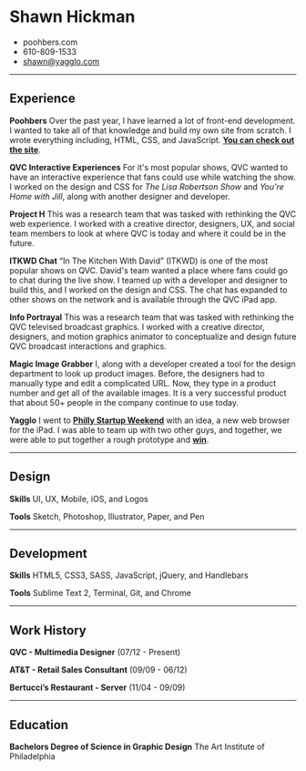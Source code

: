 # Shawn Hickman
- poohbers.com 
- 610-809-1533
- shawn@yagglo.com

---

## Experience
**Poohbers**
Over the past year, I have learned a lot of front-end development. I wanted to take all of that knowledge and build my own site from scratch. I wrote everything including, HTML, CSS, and JavaScript. **[You can check out the site](http://poohbers.com)**.

**QVC Interactive Experiences**
For it's most popular shows, QVC wanted to have an interactive experience that fans could use while watching the show. I worked on the design and CSS for *The Lisa Robertson Show* and *You're Home with Jill*, along with another designer and developer.

**Project H**
This was a research team that was tasked with rethinking the QVC web experience. I worked with a creative director, designers, UX, and social team members to look at where QVC is today and where it could be in the future.

**ITKWD Chat**
“In The Kitchen With David” (ITKWD) is one of the most popular shows on QVC. David's team wanted a place where fans could go to chat during the live show. I teamed up with a developer and designer to build this, and I worked on the design and CSS. The chat has expanded to other shows on the network and is available through the QVC iPad app.

**Info Portrayal**
This was a research team that was tasked with rethinking the QVC televised broadcast graphics. I worked with a creative director, designers, and motion graphics animator to conceptualize and design future QVC broadcast interactions and graphics.

**Magic Image Grabber**
I, along with a developer created a tool for the design department to look up product images. Before, the designers had to manually type and edit a complicated URL. Now, they type in a product number and get all of the available images. It is a very successful product that about 50+ people in the company continue to use today.

**Yagglo**
I went to **[Philly Startup Weekend](http://philly.startupweekend.org/)** with an idea, a new web browser for the iPad. I was able to team up with two other guys, and together, we were able to put together a rough prototype and **[win](http://technical.ly/philly/2012/04/23/yagglo-bests-17-other-startups-to-win-startup-weekend/)**.

---

## Design
**Skills**
UI, UX, Mobile, iOS, and Logos

**Tools**
Sketch, Photoshop, Illustrator, Paper, and Pen

---

## Development
**Skills**
HTML5, CSS3, SASS, JavaScript, jQuery, and Handlebars

**Tools**
Sublime Text 2, Terminal, Git, and Chrome

---

## Work History
**QVC - Multimedia Designer** (07/12 - Present)

**AT&T - Retail Sales Consultant** (09/09 - 06/12)

**Bertucci’s Restaurant - Server** (11/04 - 09/09)

---

## Education
**Bachelors Degree of Science in Graphic Design**
The Art Institute of Philadelphia